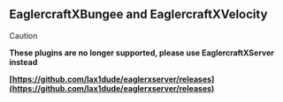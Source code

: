## EaglercraftXBungee and EaglercraftXVelocity

> [!CAUTION]
> **These plugins are no longer supported, please use EaglercraftXServer instead**
>
>  **[https://github.com/lax1dude/eaglerxserver/releases](https://github.com/lax1dude/eaglerxserver/releases)**
